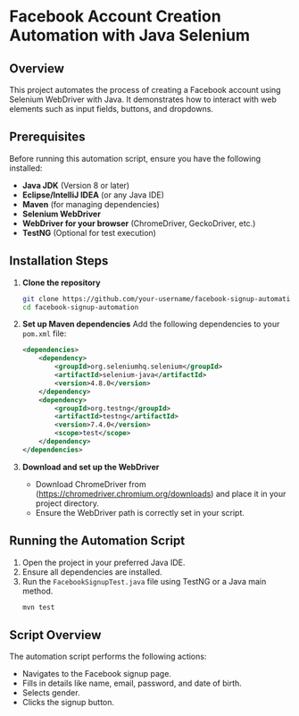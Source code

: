 # Facebook Account Creation Automation with Java Selenium

## Overview
This project automates the process of creating a Facebook account using Selenium WebDriver with Java. It demonstrates how to interact with web elements such as input fields, buttons, and dropdowns.

## Prerequisites
Before running this automation script, ensure you have the following installed:

- **Java JDK** (Version 8 or later)
- **Eclipse/IntelliJ IDEA** (or any Java IDE)
- **Maven** (for managing dependencies)
- **Selenium WebDriver**
- **WebDriver for your browser** (ChromeDriver, GeckoDriver, etc.)
- **TestNG** (Optional for test execution)

## Installation Steps

1. **Clone the repository**
   ```sh
   git clone https://github.com/your-username/facebook-signup-automation.git
   cd facebook-signup-automation
   ```

2. **Set up Maven dependencies**
   Add the following dependencies to your `pom.xml` file:
   ```xml
   <dependencies>
       <dependency>
           <groupId>org.seleniumhq.selenium</groupId>
           <artifactId>selenium-java</artifactId>
           <version>4.8.0</version>
       </dependency>
       <dependency>
           <groupId>org.testng</groupId>
           <artifactId>testng</artifactId>
           <version>7.4.0</version>
           <scope>test</scope>
       </dependency>
   </dependencies>
   ```

3. **Download and set up the WebDriver**
   - Download ChromeDriver from (https://chromedriver.chromium.org/downloads) and place it in your project directory.
   - Ensure the WebDriver path is correctly set in your script.

## Running the Automation Script

1. Open the project in your preferred Java IDE.
2. Ensure all dependencies are installed.
3. Run the `FacebookSignupTest.java` file using TestNG or a Java main method.
   ```sh
   mvn test
   ```

## Script Overview
The automation script performs the following actions:
- Navigates to the Facebook signup page.
- Fills in details like name, email, password, and date of birth.
- Selects gender.
- Clicks the signup button.
